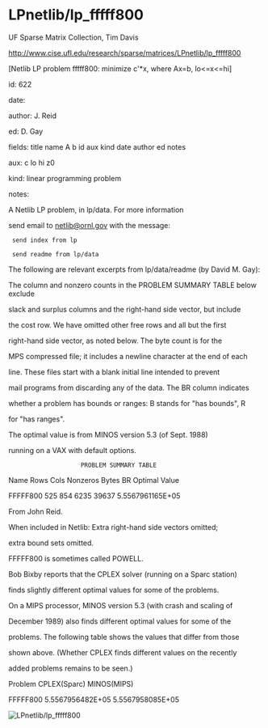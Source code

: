 # LPnetlib/lp_fffff800

 UF Sparse Matrix Collection, Tim Davis

 http://www.cise.ufl.edu/research/sparse/matrices/LPnetlib/lp_fffff800

 [Netlib LP problem fffff800: minimize c'*x, where Ax=b, lo<=x<=hi]

 id: 622

 date: 

 author: J. Reid

 ed: D. Gay

 fields: title name A b id aux kind date author ed notes

 aux: c lo hi z0

 kind: linear programming problem

 notes:

 A Netlib LP problem, in lp/data.  For more information                    

 send email to netlib@ornl.gov with the message:                           

                                                                           

 	 send index from lp                                                      

 	 send readme from lp/data                                                

                                                                           

 The following are relevant excerpts from lp/data/readme (by David M. Gay):

                                                                           

 The column and nonzero counts in the PROBLEM SUMMARY TABLE below exclude  

 slack and surplus columns and the right-hand side vector, but include     

 the cost row.  We have omitted other free rows and all but the first      

 right-hand side vector, as noted below.  The byte count is for the        

 MPS compressed file; it includes a newline character at the end of each   

 line.  These files start with a blank initial line intended to prevent    

 mail programs from discarding any of the data.  The BR column indicates   

 whether a problem has bounds or ranges:  B stands for "has bounds", R     

 for "has ranges".                                                         

                                                                           

 The optimal value is from MINOS version 5.3 (of Sept. 1988)               

 running on a VAX with default options.                                    

                                                                           

                        PROBLEM SUMMARY TABLE                              

                                                                           

 Name       Rows   Cols   Nonzeros    Bytes  BR      Optimal Value         

 FFFFF800    525    854     6235      39637        5.5567961165E+05        

                                                                           

 From John Reid.                                                           

 When included in Netlib: Extra right-hand side vectors omitted;           

 extra bound sets omitted.                                                 

 FFFFF800 is sometimes called POWELL.                                      

                                                                           

 Bob Bixby reports that the CPLEX solver (running on a Sparc station)      

 finds slightly different optimal values for some of the problems.         

 On a MIPS processor, MINOS version 5.3 (with crash and scaling of         

 December 1989) also finds different optimal values for some of the        

 problems.  The following table shows the values that differ from those    

 shown above.  (Whether CPLEX finds different values on the recently       

 added problems remains to be seen.)                                       

                                                                           

 Problem        CPLEX(Sparc)          MINOS(MIPS)                          

 FFFFF800     5.5567956482E+05     5.5567958085E+05                        

![LPnetlib/lp_fffff800](http://yifanhu.net/GALLERY/GRAPHS/GIF_SMALL/LPnetlib@lp_fffff800.gif)
